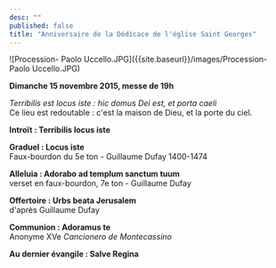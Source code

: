 ```yaml
---
desc: ""
published: false
title: "Anniversaire de la Dédicace de l'église Saint Georges"
---
```


![Procession- Paolo Uccello.JPG]({{site.baseurl}}/images/Procession- Paolo Uccello.JPG)


**Dimanche 15 novembre 2015, messe de 19h**

*Terribilis est locus iste : hic domus Dei est, et porta caeli*  
Ce lieu est redoutable : c'est la maison de Dieu, et la porte du ciel.

**Introït : Terribilis locus iste**

**Graduel : Locus iste**  
Faux-bourdon du 5e ton - Guillaume Dufay 1400-1474

**Alleluia : Adorabo ad templum sanctum tuum**  
verset en faux-bourdon, 7e ton - Guillaume Dufay

**Offertoire : Urbs beata Jerusalem**  
d'après Guillaume Dufay

**Communion : Adoramus te**  
Anonyme XVe *Cancionero de Montecassino*

**Au dernier évangile : Salve Regina**


